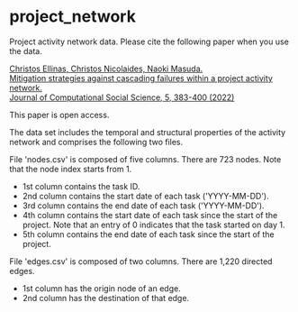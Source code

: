 # project_network
Project activity network data.
Please cite the following paper when you use the data.

[Christos Ellinas, Christos Nicolaides, Naoki Masuda.  
Mitigation strategies against cascading failures within a project activity network.  
Journal of Computational Social Science, 5, 383-400 (2022)](https://doi.org/10.1007/s42001-021-00123-x)

This paper is open access.

The data set includes the temporal and structural properties of the activity network and comprises the following two files.

File 'nodes.csv' is composed of five columns.
There are 723 nodes.
Note that the node index starts from 1.  
- 1st column contains the task ID.
- 2nd column contains the start date of each task ('YYYY-MM-DD').
- 3rd column contains the end date of each task ('YYYY-MM-DD').
- 4th column contains the start date of each task since the start of the project. Note that an entry of 0 indicates that the task started on day 1.
- 5th column contains the end date of each task since the start of the project. 

File 'edges.csv' is composed of two columns.
There are 1,220 directed edges.  
- 1st column has the origin node of an edge.
- 2nd column has the destination of that edge.
